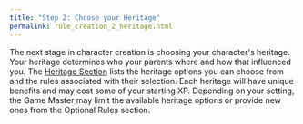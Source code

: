 ```yaml
---
title: "Step 2: Choose your Heritage"
permalink: rule_creation_2_heritage.html
---
```


The next stage in character creation is choosing your character's heritage. Your heritage determines who your parents where and how that influenced you. The [Heritage Section](char_heritage_intro.html) lists the heritage options you can choose from and the rules associated with their selection. Each heritage will have unique benefits and may cost some of your starting XP. Depending on your setting, the Game Master may limit the available heritage options or provide new ones from the Optional Rules section.